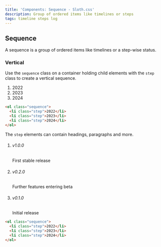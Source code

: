 ```yaml
---
title: 'Components: Sequence - Sloth.css'
description: Group of ordered items like timelines or steps
tags: timeline steps log
---
```


## Sequence

A sequence is a group of ordered items like timelines or a step-wise status.

### Vertical

Use the `sequence` class on a container holding child elements with the `step` class to create a vertical sequence.

<div class="demo">
  <ol class="sequence">
    <li class="step">2022</li>
    <li class="step">2023</li>
    <li class="step">2024</li>
  </ol>
</div>

```html
<ol class="sequence">
  <li class="step">2022</li>
  <li class="step">2023</li>
  <li class="step">2024</li>
</ol>
```

The `step` elements can contain headings, paragraphs and more.

<div class="demo">
  <ol class="sequence">
    <li class="step">
      <h6>v1.0.0</h6>
      <p>First stable release</p>
    </li>
    <li class="step">
      <h6>v0.2.0</h6>
      <p>Further features entering beta</p>
    </li>
    <li class="step">
      <h6>v0.1.0</h6>
      <p>Initial release</p>
    </li>
  </ol>
</div>

```html
<ol class="sequence">
  <li class="step">2022</li>
  <li class="step">2023</li>
  <li class="step">2024</li>
</ol>
```
